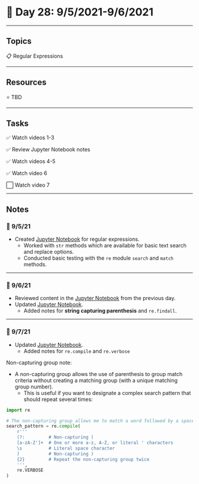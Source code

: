 # :calendar: Day 28: 9/5/2021-9/6/2021

---

## Topics

:clipboard: Regular Expressions

---

## Resources

:star: TBD

---

## Tasks

:white_check_mark: Watch videos 1-3

:white_check_mark: Review Jupyter Notebook notes

:white_check_mark: Watch videos 4-5

:white_check_mark: Watch video 6

:white_large_square: Watch video 7

---

## Notes

### :notebook: 9/5/21

- Created [Jupyter Notebook](regular_expressions.ipynb) for regular expressions.
    - Worked with `str` methods which are available for basic text search and replace options.
    - Conducted basic testing with the `re` module `search` and `match` methods.

---

### :notebook: 9/6/21

- Reviewed content in the [Jupyter Notebook](regular_expressions.ipynb) from the previous day.
- Updated [Jupyter Notebook](regular_expressions.ipynb).
    - Added notes for **string capturing parenthesis** and `re.findall`.

---

### :notebook: 9/7/21

- Updated [Jupyter Notebook](regular_expressions.ipynb).
    - Added notes for `re.compile` and `re.verbose`

Non-capturing group note:

- A non-capturing group allows the use of parenthesis to group match criteria without creating a matching group (with a unique matching group number).
    - This is useful if you want to designate a complex search pattern that should repeat several times:

```python
import re

# The non-capturing group allows me to match a word followed by a space character (twice in this case)
search_pattern = re.compile(
    r'''
    (?:         # Non-capturing (
    [a-zA-Z']+  # One or more a-z, A-Z, or literal ' characters
    \s          # Literal space character
    )           # Non-capturing )
    {2}         # Repeat the non-capturing group twice
    ''',
    re.VERBOSE
)
```
